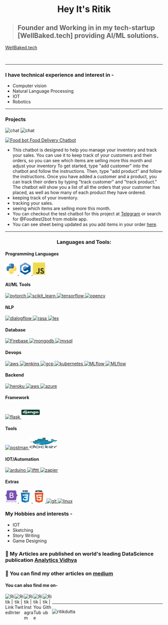 <h1 align="center">Hey It's Ritik</h1>

><h2>Founder and  Working in in my tech-startup [WellBaked.tech] providing AI/ML solutions.
[WellBaked.tech](https://wellbakedtechteam.github.io/wellbakedtech)

<br>
</h2>

---
### I have technical experience and interest in -
* Computer vision 
* Natural Language Processing 
* IOT 
* Robotics
<!-- * Game Designing -->

---
### Projects





<!-- (<img src="./media/ammohammo.gif" align="right" width='20%'></img>#gh-dark-mode-only) -->
<!-- (<img src="./media/ammohammo_dark.gif" align="right" width='20%'></img>#gh-light-mode-only) -->

![chat](./media/ammohammo.gif#gh-dark-mode-only)
![chat](./media/ammohammo_dark.gif#gh-light-mode-only)



<a href="https://github.com/RitikDutta/Food-Divilery-chatbot" target="_blank" rel="noreferrer"> <img src="https://cdn-icons-png.flaticon.com/512/849/849551.png" alt="Food bot" width="40" height="40"/> Food Delivery Chatbot </a> 
- This chatbot is designed to help you manage your inventory and track your sales. You can use it to keep track of your customers and their orders, so you can see which items are selling more this month and adjust your inventory To get started, type "add customer" into the chatbot and follow the instructions. Then, type "add product" and follow the instructions. Once you have added a customer and a product, you can track their orders by typing "track customer" and "track product." The chatbot will show you a list of all the orders that your customer has placed, as well as how many of each product they have ordered. 
- keeping track of your inventory.
- tracking your sales.
- seeing which items are selling more this month.
- You can checkout the test chatbot for this project at [Telegram](https://web.telegram.org/z/#1203590128) or search for @Foodtest2bot from mobile app.
- You can see sheet being updated as you add items in your order [here](https://docs.google.com/spreadsheets/d/1GPMEzuC_28VxZelBfd1c9iqO6Gocbkl5SM-QqbPwYnc/edit#gid=0).

---



<h3 align="center">Languages and Tools:</h3>

<h4>Programming Languages</h4>

<p align="left"> 

<a href="https://www.python.org" target="_blank" rel="noreferrer"> <img src="https://raw.githubusercontent.com/devicons/devicon/master/icons/python/python-original.svg" alt="python" width="40" height="40"/> </a>
<a href="https://www.cprogramming.com/" target="_blank" rel="noreferrer"> <img src="https://raw.githubusercontent.com/devicons/devicon/master/icons/c/c-original.svg" alt="c" width="40" height="40"/> </a>
<a href="https://developer.mozilla.org/en-US/docs/Web/JavaScript" target="_blank" rel="noreferrer"> <img src="https://raw.githubusercontent.com/devicons/devicon/master/icons/javascript/javascript-original.svg" alt="javascript" width="40" height="40"/> </a>


<h4>AI/ML Tools</h4>

<a href="https://pytorch.org/" target="_blank"> <img src="https://www.vectorlogo.zone/logos/pytorch/pytorch-ar21.svg" alt="pytorch" width="90" height="40"/> </a> 
<a href="https://scikit-learn.org/" target="_blank"> <img src="https://upload.wikimedia.org/wikipedia/commons/0/05/Scikit_learn_logo_small.svg" alt="scikit_learn" width="40" height="40"/> </a> 
<a href="https://www.tensorflow.org" target="_blank"> <img src="https://www.vectorlogo.zone/logos/tensorflow/tensorflow-ar21.svg" alt="tensorflow" width="90" height="40"/> </a>
<a href="https://opencv.org/" target="_blank"> <img src="https://www.vectorlogo.zone/logos/opencv/opencv-ar21.svg" alt="opencv" width="90" height="40"/> </a> 

<h4>NLP</h4>
<a href="https://cloud.google.com/dialogflow/docs" target="_blank"> <img src="https://cdn-www.infobip.com/wp-content/uploads/2021/12/20181746/google-dialogflow-logo.png" alt="dialogflow" width="80" height="60"/> </a>
<a href="https://rasa.com/" target="_blank"> <img src="https://s2-recruiting.cdn.greenhouse.io/external_greenhouse_job_boards/logos/400/710/500/original/rasa_logo_horizontal_purple.png" alt="rasa" width="70" height="40"/> </a>
<a href="https://aws.amazon.com/lex/" target="_blank"> <img src="https://www.bitext.com/wp-content/uploads/2020/04/amazon-lex.jpg" alt="lex" width="100" height="40"/> </a>

<h4>Database</h4>

<a href="https://firebase.google.com/" target="_blank"> <img src="https://www.vectorlogo.zone/logos/firebase/firebase-ar21.svg" alt="Firebase" width="90" height="50"/> </a> 
<a href="https://www.mongodb.com/" target="_blank"> <img src="https://www.vectorlogo.zone/logos/mongodb/mongodb-ar21.svg" alt="mongodb" width="90" height="50"/> </a> 
<a href="https://www.mysql.com/" target="_blank"> <img src="https://www.vectorlogo.zone/logos/mysql/mysql-horizontal.svg" alt="mysql" width="90" height="50"/> </a> 

<h4>Devops</h4>

<a href="https://aws.amazon.com/" target="_blank"> <img src="https://www.vectorlogo.zone/logos/amazon_aws/amazon_aws-ar21.svg" alt="aws" width="90" height="50"/> </a> 
<a href="https://www.jenkins.io" target="_blank" rel="noreferrer"> <img src="https://www.vectorlogo.zone/logos/jenkins/jenkins-ar21.svg" alt="jenkins" width="90" height="40"/> </a>
<a href="https://cloud.google.com" target="_blank" rel="noreferrer"> <img src="https://www.vectorlogo.zone/logos/google_cloud/google_cloud-ar21.svg" alt="gcp" width="80" height="40"/> </a>
<a href="https://kubernetes.io" target="_blank" rel="noreferrer"> <img src="https://www.vectorlogo.zone/logos/kubernetes/kubernetes-ar21.svg" alt="kubernetes" width="90" height="50"/> </a>
<a href="https://mlflow.org/" target="_blank" rel="noreferrer"> <img src="https://databricks.com/wp-content/uploads/2021/06/MLflow-logo-pos-TM-1.png" alt="MLflow" width="90" height="30"/> </a>
<a href="https://mlflow.org/" target="_blank" rel="noreferrer"> <img src="https://dvc.org/img/dvc_icon-color--square_vector.svg" alt="MLflow" width="100" height="30"/> </a>

<h4>Backend</h4>

<a href="https://heroku.com" target="_blank" rel="noreferrer"> <img src="https://www.vectorlogo.zone/logos/heroku/heroku-ar21.svg" alt="heroku" width="90" height="40"/> </a>
<a href="https://aws.amazon.com/" target="_blank"> <img src="https://www.vectorlogo.zone/logos/amazon_aws/amazon_aws-ar21.svg" alt="aws" width="90" height="40"/> </a> 
<a href="https://azure.microsoft.com/en-in/" target="_blank" rel="noreferrer"> <img src="https://www.vectorlogo.zone/logos/microsoft_azure/microsoft_azure-ar21.svg" alt="azure" width="90" height="40"/> </a>

<h4>Framework</h4>
<a href="https://flask.palletsprojects.com/" target="_blank" rel="noreferrer"> <img src="https://www.vectorlogo.zone/logos/pocoo_flask/pocoo_flask-ar21.svg" alt="flask" width="90" height="40"/> </a>
<a href="https://www.djangoproject.com/" target="_blank" rel="noreferrer"> <img src="https://raw.githubusercontent.com/devicons/devicon/master/icons/django/django-original.svg" alt="django" width="60" height="40"/> </a>

<h4>Tools</h4>

<a href="https://postman.com" target="_blank" rel="noreferrer"> <img src="https://www.vectorlogo.zone/logos/getpostman/getpostman-ar21.svg" alt="postman" width="90" height="40"/> </a>
<a href="https://www.docker.com/" target="_blank" rel="noreferrer"> <img src="https://raw.githubusercontent.com/devicons/devicon/master/icons/docker/docker-original-wordmark.svg" alt="docker" width="90" height="40"/> </a>

<h4>IOT/Automation</h4>

<a href="https://www.arduino.cc/" target="_blank"> <img src="https://www.vectorlogo.zone/logos/arduino/arduino-ar21.svg" alt="arduino" width="80" height="40"/> </a>
<a href="https://ifttt.com/" target="_blank" rel="noreferrer"> <img src="https://www.vectorlogo.zone/logos/ifttt/ifttt-ar21.svg" alt="ifttt" width="80" height="40"/> </a>
<a href="https://zapier.com" target="_blank" rel="noreferrer"> <img src="https://www.vectorlogo.zone/logos/zapier/zapier-ar21.svg" alt="zapier" width="90" height="40"/> </a>

<h4>Extras</h4> 
<a href="https://getbootstrap.com" target="_blank"> <img src="https://raw.githubusercontent.com/devicons/devicon/master/icons/bootstrap/bootstrap-plain-wordmark.svg" alt="bootstrap" width="40" height="40"/> </a> 
<a href="https://www.w3schools.com/css/" target="_blank"> <img src="https://raw.githubusercontent.com/devicons/devicon/master/icons/css3/css3-original-wordmark.svg" alt="css3" width="40" height="40"/> </a> 
<a href="https://www.w3.org/html/" target="_blank"> <img src="https://raw.githubusercontent.com/devicons/devicon/master/icons/html5/html5-original-wordmark.svg" alt="html5" width="40" height="40"/> </a> 
<a href="https://git-scm.com/" target="_blank"> <img src="https://www.vectorlogo.zone/logos/git-scm/git-scm-ar21.svg" alt="git" width="80" height="40"/> </a> 
<a href="https://www.linux.org/" target="_blank"> <img src="https://www.vectorlogo.zone/logos/linux/linux-ar21.svg" alt="linux" width="90" height="40"/> </a> 
 
</p>

### My Hobbies and interests -
* IOT
* Sketching
* Story Writing
* Game Designing

### 📝 My Articles are published on world's leading DataScience publication [Analytics Vidhya](https://medium.com/analytics-vidhya/alexnet-in-a-nutshell-4a9445e92d6d)

### 📝 You can find my other articles on [medium](https://medium.com/@ritikduttagd)


#### You can also find me on- 

[<img align="left" alt="Ritik | LinkedIn" width="30px" src="https://img.icons8.com/color/48/000000/linkedin.png" />][linkedin]
[<img align="left" alt="Ritik | Twitter" width="30px" src="https://img.icons8.com/fluent/48/000000/twitter.png" />][twitter]
[<img align="left" alt="Ritik | Instagram" width="30px" src="https://img.icons8.com/fluent/48/000000/instagram-new.png" />][Instagram]
[<img align="left" alt="Ritik | YouTube" width="30px" src="https://www.vectorlogo.zone/logos/youtube/youtube-tile.svg" />][YouTube]
[<img align="left" alt="Ritik | Github" width="30px" src="https://www.vectorlogo.zone/logos/github/github-tile.svg" />][Github]


<br>

<hr>

[linkedin]: https://www.linkedin.com/in/ritik-dutta-6037a6173/
[twitter]: https://twitter.com/RitikDutta7
[Instagram]: https://www.instagram.com/wellbakedtech
[YouTube]: https://www.youtube.com/channel/UCVnpiOjYyDE_Z4seJ5MyKXQ
[Github]: https://github.com/RitikDutta


<p><img align="center" src="https://github-readme-streak-stats.herokuapp.com/?user=ritikdutta&" alt="ritikdutta" /></p>

